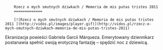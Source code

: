 
        Rzecz o mych smutnych dziwkach / Memoria de mis putas tristes 2011 
        =============
        
        [![Rzecz o mych smutnych dziwkach / Memoria de mis putas tristes 2011 ](http://vidos.pl/images/player.gif)](http://vidos.pl/rzecz-o-mych-smutnych-dziwkach-memoria-de-mis-putas-tristes-2011)
        
        
 Ekranizacja powieści Gabriela Garcíi Márqueza. Emerytowany dziennikarz postanawia spełnić swoją erotyczną fantazję – spędzić noc z dziewicą.
    
